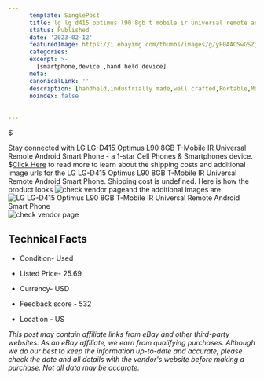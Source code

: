 ```yaml
---
      template: SinglePost
      title: lg lg d415 optimus l90 8gb t mobile ir universal remote android smart phone
      status: Published
      date: '2023-02-12'
      featuredImage: https://i.ebayimg.com/thumbs/images/g/yF0AAOSwGSZjitPO/s-l225.jpg
      categories: 
      excerpt: >-
        [smartphone,device ,hand held device]
      meta:
      canonicalLink: ''
      description: [handheld,industrially made,well crafted,Portable,Mobile,Compact,Convenient,Lightweight,Maneuverable,Man-portable,Miniature,Carriable,Hand-held,Light,Holdable,Transportable,Mobile device,Pocket-sized,On-the-go,Wireless,Cordless,Compact size,Convenient size, smartphone,device ,hand held device]
      noindex: false
      
        
---
```

$

Stay connected with LG LG-D415 Optimus L90 8GB T-Mobile IR Universal Remote Android Smart Phone - a 1-star Cell Phones & Smartphones device.
$[Click Here](https://www.ebay.com/itm/385270954204?hash=item59b3f038dc%3Ag%3AyF0AAOSwGSZjitPO&mkevt=1&mkcid=1&mkrid=711-53200-19255-0&campid=%253CePNCampaignId%253E&customid=%253CreferenceId%253E&toolid=10049) to read more to learn about the shipping costs and additional image urls for the LG LG-D415 Optimus L90 8GB T-Mobile IR Universal Remote Android Smart Phone. Shipping cost is undefined. Here is how the product looks ![check vendor page](https://i.ebayimg.com/thumbs/images/g/yF0AAOSwGSZjitPO/s-l225.jpg)and the additional images are![LG LG-D415 Optimus L90 8GB T-Mobile IR Universal Remote Android Smart Phone](https://i.ebayimg.com/images/g/yF0AAOSwGSZjitPO/s-l1600.jpg)![check vendor page](https://origin-galleryplus.ebayimg.com/ws/web/385270954204_2_0_1/225x225.jpg,https://origin-galleryplus.ebayimg.com/ws/web/385270954204_3_0_1/225x225.jpg,https://origin-galleryplus.ebayimg.com/ws/web/385270954204_4_0_1/225x225.jpg,https://origin-galleryplus.ebayimg.com/ws/web/385270954204_5_0_1/225x225.jpg)



 ## Technical Facts 



     
      

 - Condition- Used 


      

 - Listed Price- 25.69 


      

 - Currency- USD 


      

 - Feedback score - 532 


      

 - Location - US 


      
      

 *_This post may contain affiliate links from eBay and other third-party websites. As an eBay affiliate, we earn from qualifying purchases. Although we do our best to keep the information up-to-date and accurate, please check the date and all details with the vendor's website before making a purchase. Not all data may be accurate._*






